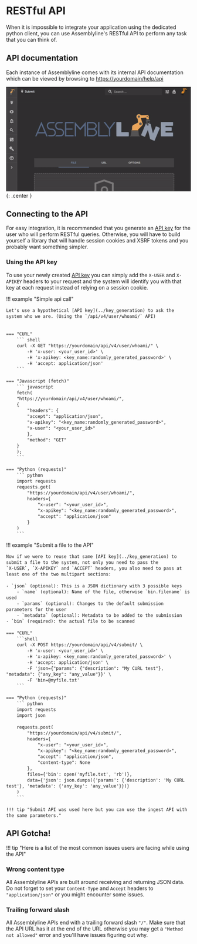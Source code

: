 # RESTful API

When it is impossible to integrate your application using the dedicated python client, you can use Assemblyline's RESTful API to perform any task that you can think of.

## API documentation

Each instance of Assemblyline comes with its internal API documentation which can be viewed by browsing to [https://yourdomain/help/api](https://yourdomain/help/api)

![API Documentation](./images/rest.gif){: .center }

## Connecting to the API

For easy integration, it is recommended that you generate an [API key](../key_generation) for the user who will perform RESTful queries. Otherwise, you will have to build yourself a library that will handle session cookies and XSRF tokens and you probably want something simpler.

### Using the API key

To use your newly created [API key](../key_generation) you can simply add the `X-USER` and `X-APIKEY` headers to your request and the system will identify you with that key at each request instead of relying on a session cookie.

!!! example "Simple api call"

    Let's use a hypothetical [API key](../key_generation) to ask the system who we are. (Using the `/api/v4/user/whoami/` API)


    === "CURL"
        ``` shell
        curl -X GET "https://yourdomain/api/v4/user/whoami/" \
            -H 'x-user: <your_user_id>' \
            -H 'x-apikey: <key_name:randomly_generated_password>' \
            -H 'accept: application/json'
        ```

    === "Javascript (fetch)"
        ``` javascript
        fetch(
        "https://yourdomain/api/v4/user/whoami/",
        {
            "headers": {
            "accept": "application/json",
            "x-apikey": "<key_name:randomly_generated_password>",
            "x-user": "<your_user_id>"
            },
            "method": "GET"
        }
        );
        ```

    === "Python (requests)"
        ``` python
        import requests
        requests.get(
            "https://yourdomain/api/v4/user/whoami/",
            headers={
                "x-user": "<your_user_id>",
                "x-apikey": "<key_name:randomly_generated_password>",
                "accept": "application/json"
            }
        )
        ```

!!! example "Submit a file to the API"

    Now if we were to reuse that same [API key](../key_generation) to submit a file to the system, not only you need to pass the
    `X-USER`, `X-APIKEY` and `ACCEPT` headers, you also need to pass at least one of the two multipart sections:

    - `json` (optional): This is a JSON dictionary with 3 possible keys
        - `name` (optional): Name of the file, otherwise `bin.filename` is used
        - `params` (optional): Changes to the default submission parameters for the user
        - `metadata` (optional): Metadata to be added to the submission
    - `bin` (required): the actual file to be scanned

    === "CURL"
        ```shell
        curl -X POST https://yourdomain/api/v4/submit/ \
            -H 'x-user: <your_user_id>' \
            -H 'x-apikey: <key_name:randomly_generated_password>' \
            -H 'accept: application/json' \
            -F 'json={"params": {"description": "My CURL test"}, "metadata": {"any_key": "any_value"}}' \
            -F 'bin=@myfile.txt'
        ```

    === "Python (requests)"
        ``` python
        import requests
        import json

        requests.post(
            "https://yourdomain/api/v4/submit/",
            headers={
                "x-user": "<your_user_id>",
                "x-apikey": "<key_name:randomly_generated_password>",
                "accept": "application/json",
                "content-type": None
            },
            files={'bin': open('myfile.txt', 'rb')},
            data={'json': json.dumps({'params': {'description': 'My CURL test'}, 'metadata': {'any_key': 'any_value'}})}
        )
        ```

    !!! tip "Submit API was used here but you can use the ingest API with the same parameters."

## API Gotcha!

!!! tip "Here is a list of the most common issues users are facing while using the API"

### Wrong content type

All Assemblyline APIs are built around receiving and returning JSON data. Do not forget to set your `Content-Type` and `Accept` headers to `"application/json"` or you might encounter some issues.

### Trailing forward slash

All Assemblyline APIs end with a trailing forward slash `"/"`. Make sure that the API URL has it at the end of the URL otherwise you may get a `"Method not allowed"` error and you'll have issues figuring out why.
